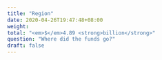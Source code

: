 ```yaml
---
title: "Region"
date: 2020-04-26T19:47:48+08:00
weight: 
total: "<em>$</em>4.89 <strong>billion</strong>"
question: "Where did the funds go?"
draft: false
---
```

